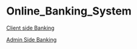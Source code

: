 # Online_Banking_System

<a href="http://localhost/banking/">Client side Banking</a>

<a href="http://localhost/banking/admin/">Admin Side Banking</a>
